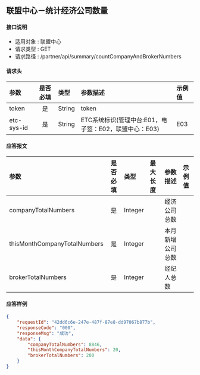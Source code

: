 ## 联盟中心－统计经济公司数量

#### 接口说明
* 适用对象 : 联盟中心
* 请求类型 : GET
* 请求路径 : /partner/api/summary/countCompanyAndBrokerNumbers

#### 请求头
| 参数       | 是否必填 | 类型   | 参数描述                                              | 示例值 |
| :--------- | :------: | :----- | :---------------------------------------------------- | :----- |
| token      |    是    | String | token                                                 |        |
| etc-sys-id |    是    | String | ETC系统标识(管理中台:E01，电子签：E02，联盟中心：E03) | E03    |


#### 应答报文
| 参数                         | 是否必填 | 类型    | 最大长度 | 参数描述         | 示例值 |
| :--------------------------- | :------: | :------ | :------- | :--------------- | :----- |
| companyTotalNumbers          |    是    | Integer |          | 经济公司总数     |        |
| thisMonthCompanyTotalNumbers |    是    | Integer |          | 本月新增公司总数 |        |
| brokerTotalNumbers           |    是    | Integer |          | 经纪人总数       |        |

#### 应答样例
```json
{
    "requestId": "42dd6c6e-247e-487f-87e8-dd97067b877b",
    "responseCode": "000",
    "responseMsg": "成功",
    "data": {
        "companyTotalNumbers": 8846,
        "thisMonthCompanyTotalNumbers": 20,
        "brokerTotalNumbers": 200
    }
}
```
